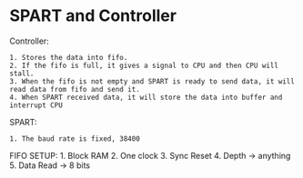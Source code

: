 SPART and Controller
=========================
Controller: 

	1. Stores the data into fifo. 
	2. If the fifo is full, it gives a signal to CPU and then CPU will stall. 
	3. When the fifo is not empty and SPART is ready to send data, it will read data from fifo and send it.
	4. When SPART received data, it will store the data into buffer and interrupt CPU

SPART: 
	
	1. The baud rate is fixed, 38400
FIFO SETUP:
	1. Block RAM
	2. One clock
	3. Sync Reset
	4. Depth -> anything
	5. Data Read -> 8 bits
